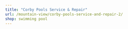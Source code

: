 ```yaml
---
title: "Corby Pools Service & Repair"
url: /mountain-view/corby-pools-service-and-repair-2/
shop: swimming pool
---
```

